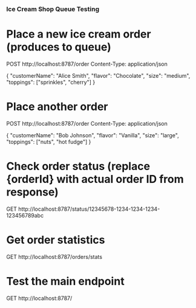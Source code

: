 ### Ice Cream Shop Queue Testing

# Place a new ice cream order (produces to queue)
POST http://localhost:8787/order
Content-Type: application/json

{
  "customerName": "Alice Smith",
  "flavor": "Chocolate",
  "size": "medium",
  "toppings": ["sprinkles", "cherry"]
}

### 

# Place another order
POST http://localhost:8787/order
Content-Type: application/json

{
  "customerName": "Bob Johnson", 
  "flavor": "Vanilla",
  "size": "large",
  "toppings": ["nuts", "hot fudge"]
}

###

# Check order status (replace {orderId} with actual order ID from response)
GET http://localhost:8787/status/12345678-1234-1234-1234-123456789abc

###

# Get order statistics
GET http://localhost:8787/orders/stats

###

# Test the main endpoint
GET http://localhost:8787/ 